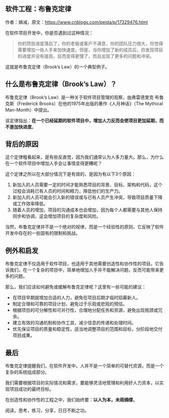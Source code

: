 
## 软件工程：布鲁克定律
作者：熵减，原文：https://www.cnblogs.com/peida/p/17329476.html

在软件项目开发中，你是否遇到过这种情况：

>你的项目进度落后了，你的老板或客户不满意，你的团队压力很大，你觉得需要增加一些人手来加快速度。但是，当你增加了新的成员后，你发现项目的进度并没有提高，反而变得更慢了，而且出现了更多的问题和冲突。

这就是布鲁克定律（Brook’s Law）的一个典型例子。

## 什么是布鲁克定律（Brook’s Law）？
布鲁克定律（Brook’s Law）是一种关于软件项目管理的观察，由弗雷德里克·布鲁克斯（Frederick Brooks）在他的1975年出版的著作《人月神话》（The Mythical Man-Month）中提出。

该定律指出：**在一个已经延期的软件项目中，增加人力反而会使项目更加延期，而不是加快进度**。

## 背后的原因
这个定律粗看起来，是有些反直觉，因为我们通常认为人多力量大。那么，为什么在一个软件项目中增加人手会让事情变得更糟呢？

这个定律之所以在大部分情况下是有效的，是因为有以下3个原因：

1. 新加入的人员需要一定的时间才能熟悉项目的背景、目标、架构和代码，这个过程会消耗已有人员的时间和精力，降低他们的生产力。
2. 新加入的人员可能会引入新的错误或与已有人员产生冲突，导致项目质量下降或工作效率降低。
3. 随着人员的增加，项目的沟通成本也会增加，因为每个人都需要与其他人保持同步和协调，这会增加项目的复杂度和风险。

当然，布鲁克定律并不是一个绝对的规律，而是一个经验性的原则，它反映了软件开发中存在的一些固有的限制和挑战。

## 例外和启发
布鲁克定律不仅适用于软件项目，也适用于其他需要创造性和协作性的项目。它告诉我们，在一个复杂的项目中，简单地增加人手并不能解决问题，反而可能带来更多的问题。

那么，我们应该如何避免或缓解布鲁克定律呢？这里有一些可能的建议：

+ 在项目早期就增加合适的人力，避免在项目后期才临时招募新人。
+ 制定合理和可靠的项目计划，避免过于乐观或悲观的预估。
+ 根据项目的可分解性和可并行性，合理地分配任务和资源，避免出现瓶颈或冗余。
+ 建立有效的沟通机制和协作工具，减少信息的传递和处理时间。
+ 优先保证项目的质量和稳定性，适当地调整项目的范围和目标，分阶段地交付项目成果。
## 最后
布鲁克定律提醒我们，在软件开发中，人并不是一个简单的可替代资源，而是一个复杂的系统组成部分。

我们需要根据项目的实际情况和需求，要能够灵活地管理和利用好人力资本，以实现项目成功的最终目标。

在创造性和协作性的工程之中，我们始终要：**以人为本，未雨绸缪**。

阅读，思考，练习，分享，日日不断之功。
<!--stackedit_data:
eyJoaXN0b3J5IjpbOTY1NTk3Mzg5XX0=
-->